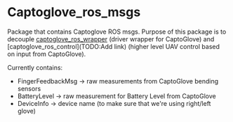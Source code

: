 # Captoglove_ros_msgs

Package that contains Captoglove ROS msgs. Purpose of this package is to 
decouple [captoglove_ros_wrapper](https://github.com/fzoric8/captoglove_ros_msgs) (driver wrapper for CaptoGlove) and 
[captoglove_ros_control](TODO:Add link) (higher level UAV control based on input from CaptoGlove).

Currently contains: 

 * FingerFeedbackMsg -> raw measurements from CaptoGlove bending sensors
 * BatteryLevel -> raw measurement for Battery Level from CaptoGlove 
 * DeviceInfo -> device name (to make sure that we're using right/left glove)  


